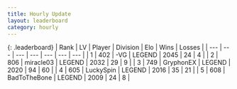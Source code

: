 ```yaml
---
title: Hourly Update
layout: leaderboard
category: hourly
---
```


{: .leaderboard}
| Rank | LV | Player | Division | Elo | Wins | Losses |
| --- | --- | --- | --- | --- | --- | --- |
| <span data-change="0">1</span> | 402 | <span title="ID: 92077">-VG</span> | LEGEND | <span data-change="0">2045</span> | <span data-change="0">24</span> | <span data-change="0">4</span> |
| <span data-change="0">2</span> | 806 | <span title="ID: 416373">miracle03</span> | LEGEND | <span data-change="0">2032</span> | <span data-change="0">29</span> | <span data-change="0">9</span> |
| <span data-change="0">3</span> | 749 | <span title="ID: 315148">GryphonEX</span> | LEGEND | <span data-change="0">2020</span> | <span data-change="0">94</span> | <span data-change="0">60</span> |
| <span data-change="0">4</span> | 605 | <span title="ID: 498412">LuckySpin</span> | LEGEND | <span data-change="0">2016</span> | <span data-change="0">35</span> | <span data-change="0">21</span> |
| <span data-change="0">5</span> | 608 | <span title="ID: 391169">BadToTheBone</span> | LEGEND | <span data-change="0">2009</span> | <span data-change="0">24</span> | <span data-change="0">8</span> |
